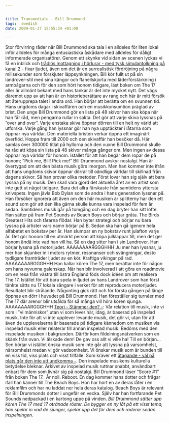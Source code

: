 ```yaml
---


title: Transmediale - Bill Drummond
tags:  swedish 
date: 2009-01-27 15:55:34 +01:00

---
```


Stor förvirring råder när Bill Drummond ska tala i en alldeles för liten lokal inför alldeles för många entusiastiska åskådare med alldeles för dåligt informerade organisatörer. Genom ett skynke vid sidan av scenen lyckas vi få en inblick och [trådlös mottagning i hörlurar - med tysk simulantolkning på kanal 2 -](#) fixar ljudet, även om det är en surrealistisk fördröjning på några milisekunder som förskjuter läppsynkningen. Bill kör fullt ut på sin landrover-stil med sina kängor och flanellskjorta med läderförstärkning i armbågarna och för den som hört honom tidigare, läst boken om The 17 eller är allmänt bekant med hans tankar är det inte mycket nytt. Det vägs däremot upp av att han är en historieberättare av rang och här är mitt försök att återupprepa talet i andra ord. Han börjar att berätta om en svunnen tid. Hans ungdoms dagar i skivaffären och en musikkonsumtion präglad av brist. Den unge Bill Drummond gör en lista på 48 skivor han ska köpa när han får råd, men pengarna rullar in sakta. Det gör att varje skiva lyssnas på ”over and over”. Varje enstaka skiva öppnar dörren till en helt ny värld att utforska. Varje gång han lyssnar gör han nya upptäckter i låtarna som öppnar nya världar. Den materiella bristen verkar öppna ett imaginärt överflöd. Hoppa fram till 2000 och den skivaffär han besöker då. Här samlas över 300000 titlat på hyllorna och den vuxne Bill Drummond skulle ha råd att köpa sin lista på 48 skivor många gånger om. Men ingen av dessa öppnar nya världar för honom. Istället för att han begär dem ropar de på honom; ”Pick me, Bill! Pick me!” Bill Drummond avskyr nostalgi. Han är övertygad om att den bästa musik görs imorgon. Men han kommer inte ifrån att hans ungdoms skivor öppnar dörrar till oändliga världar till skillnad från dagens skivor. Så han provar olika metoder. Först lovar han sig själv att bara lyssna på ny musik. Den skall vara gjord det aktuella året av en artist som inte gett ut något tidigare. Bara det allra färskaste från samtidens yttersta knivspets. Ingen jävla Bob Dylan som de andra i hans generation lyssnar på. Han försöker ignorera att även om den här musiken är splitterny har den ett sound som gör att den lika gärna skulle kunna vara inspelad för fem år sedan. Samtidens musik går på tomgång och en dag bryter han sitt löfte. Han sätter på fram Pet Sounds av Beach Boys och börjar gråta. The Birds Greatest Hits och tårarna flödar. Han byter strategi och börjar nu bara lyssna på artister vars namn börjar på B. Sedan ska han gå igenom hela alfabetet en bokstav per år. Han slumpar en ny bokstav runt julafton varje år. Det gör honom till en utmärkt person att köpa julklappar till, men det ger honom ändå inte vad han vill ha. Så en dag sitter han i sin Landrover. Han börjar lyssna på motorljudet. AAAAAAAARGGGHHH Ju mer han lyssnar, ju mer han skjunker in i motors rytmer, resonanser och svängningar, desto tydligare framträder ljudet av en kör. Kraftiga vikingar på rad. AAAAAAAARGGGHHH Han kallar kören The 17, men berättar inte för någon om hans nyvunna galenskap. När han blir involverad i att göra en roadmovie om en resa från västra till östra England föds dock idéen om att realisera The 17. Istället för att bara spela in ljudet av hans Landrover som han först tänkte sätts nu 17 lokala sångare i verket för att reproducera motorljudet. Resultatet blir strålande. Någonting gick rätt och för första gången på länge öppnas en dörr i huvudet på Bill Drummond. Han föreställer sig turnéer med The 17 där arenor blir utsålda för så många vill höra kören sjunga. AAAAAAAARGGGHHH [Teori - Stämmer den? -](#): Vår relation till musik, inte vi som i ”vi människor” utan vi som lever här, idag, är baserad på inspelad musik. Inte för att vi inte upplever levande musik, det gör vi, utan för att även de upplevelserna är baserade på tidigare kännedom om musiken via inspelad musik eller relaterar till annan inspelad musik. Bedöms med den inspelade musiken i bakgrunden. Därför kom fildelningsnätverken som en skänk från ovan. Vi älskade dem! De gav oss allt vi ville ha! Till en början... Sen börjar vi istället önska musik som inte går att lyssna på varsomhelst, närsomhelst medan vi gör vadsomhelst. Vi önskar musik som är bunden till en viss tid, viss plats och visst tillfälle. Som kräver ett [åtagande - väl på plats går den inte att undkomma -](#). Den inspelade musikens kulturella betydelse bleknar. Arkivet av inspelad musik ruttnar snabbt, användbart enbart för dem som livnär sig på nostalgi. Bill Drummond läser ”Score #1” från boken The 17.  År noll. Reboot. En dag kommer hans dotter och frågar ifall han känner till The Beach Boys. Hon har hört en av deras låter i en reklamfilm och har nu laddat ner hela deras katalog. Beach Boys är relevant för Bill Drummonds dotter i ungefär en vecka. Själv har han fortfarande Pet Sounds nedpackad i en kartong uppe på vinden. *Bill Drummond sätter upp kören The 17 med 17 otränade röster. De bygger en ny låt på ett visst tema, han spelar in vad de sjunger, spelar upp det för dem och raderar sedan inspelningen.*
